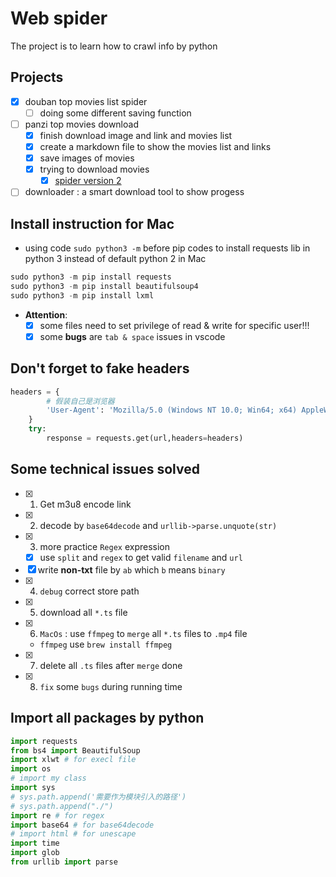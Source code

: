 # Web spider
The project is to learn how to crawl info by python
## Projects
- [x] douban top movies list spider
    - [ ] doing some different saving function
- [ ] panzi top movies download
    - [x] finish download image and link and movies list
    - [x] create a markdown file to show the movies list and links
    - [x] save images of movies
    - [x] trying to download movies
        - [x] [spider version 2](/pangzi_tv_spider_v2.py)
- [ ] downloader : a smart download tool to show progess

## Install instruction for Mac
- using code `sudo python3 -m` before pip codes to install requests lib in python 3 instead of default python 2 in Mac
```python
sudo python3 -m pip install requests
sudo python3 -m pip install beautifulsoup4
sudo python3 -m pip install lxml
```
- **Attention**: 
    - [x] some files need to set privilege of read & write for specific user!!! 
    - [x] some **bugs** are `tab & space` issues in vscode
## Don't forget to fake headers
```python
headers = {
        # 假装自己是浏览器
        'User-Agent': 'Mozilla/5.0 (Windows NT 10.0; Win64; x64) AppleWebKit/537.36 (KHTML, like Gecko) Chrome/77.0.3865.120 Safari/537.36',
    }
    try:
        response = requests.get(url,headers=headers)
```

## Some technical issues solved
- [x] 1. Get m3u8 encode link
- [x] 2. decode by `base64decode` and `urllib->parse.unquote(str)`
- [x] 3. more practice `Regex` expression
    - [x] use `split` and `regex` to get valid `filename` and `url`
- [x] write **non-txt** file by `ab` which `b` means `binary`
- [x] 4. `debug` correct store path
- [x] 5. download all `*.ts` file
- [x] 6. `MacOs` : use `ffmpeg` to `merge` all `*.ts` files to `.mp4` file
    - `ffmpeg` use `brew install ffmpeg`
- [x] 7. delete all `.ts` files after `merge` done
- [x] 8. `fix` some `bugs` during running time

## Import all packages by python
```python
import requests
from bs4 import BeautifulSoup
import xlwt # for execl file
import os
# import my class
import sys
# sys.path.append('需要作为模块引入的路径')
# sys.path.append("./")
import re # for regex
import base64 # for base64decode
# import html # for unescape
import time
import glob
from urllib import parse
```
